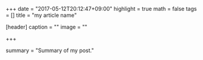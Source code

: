 +++
date = "2017-05-12T20:12:47+09:00"
highlight = true
math = false
tags = []
title = "my article name"

[header]
  caption = ""
  image = ""

+++

summary = "Summary of my post."